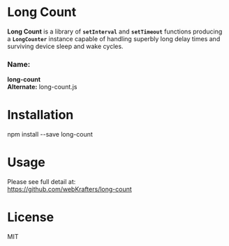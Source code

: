 # Long Count
**Long Count** is a library of **`setInterval`** and **`setTimeout`** functions producing a **`LongCounter`** instance capable of handling superbly long delay times and surviving device sleep and wake cycles.

### Name:
<strong>long-count</strong><br />
<strong>Alternate:</strong> long-count.js

# Installation
npm install --save long-count

# Usage
Please see full detail at:<br />
<a href="https://github.com/webKrafters/long-count">
https://github.com/webKrafters/long-count
</a>


# License
MIT

